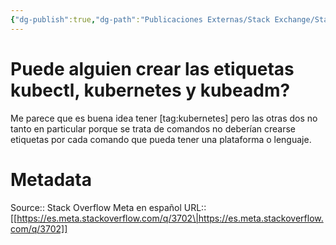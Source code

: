 ```yaml
---
{"dg-publish":true,"dg-path":"Publicaciones Externas/Stack Exchange/Stack Overflow en español/Stack Overflow en español Meta/es.meta.stackoverflow.com-3702.md","permalink":"/publicaciones-externas/stack-exchange/stack-overflow-en-espanol/stack-overflow-en-espanol-meta/es-meta-stackoverflow-com-3702/","title":"Puede alguien crear las etiquetas kubectl, kubernetes y kubeadm?","hide":true,"noteIcon":"\"0\"","created":"2024-04-03T12:49:10.764-06:00","updated":"2024-04-05T16:44:03.777-06:00"}
---
```


# Puede alguien crear las etiquetas kubectl, kubernetes y kubeadm?

Me parece que es buena idea tener [tag:kubernetes] pero las otras dos no tanto en particular porque se trata de comandos no deberían crearse etiquetas por cada comando que pueda tener una plataforma o lenguaje.

# Metadata
Source:: Stack Overflow Meta en español
URL:: [[https://es.meta.stackoverflow.com/q/3702\|https://es.meta.stackoverflow.com/q/3702]]

